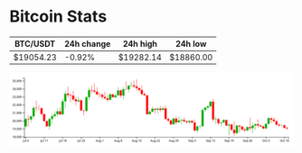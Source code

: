 # Bitcoin Stats

BTC/USDT|24h change|24h high|24h low|
|---|---|---|---|
|$19054.23|-0.92%|$19282.14|$18860.00|

<img src="./chart.svg">
